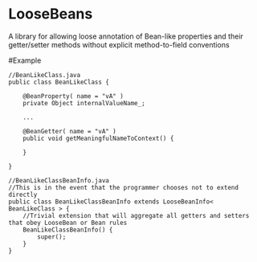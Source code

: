 # LooseBeans
A library for allowing loose annotation of Bean-like properties and their getter/setter methods without explicit method-to-field conventions

#Example

    //BeanLikeClass.java
    public class BeanLikeClass {

        @BeanProperty( name = "vA" )
        private Object internalValueName_;

        ...

        @BeanGetter( name = "vA" )
        public void getMeaningfulNameToContext() {

        }

    }

    //BeanLikeClassBeanInfo.java
    //This is in the event that the programmer chooses not to extend directly
    public class BeanLikeClassBeanInfo extends LooseBeanInfo< BeanLikeClass > {
        //Trivial extension that will aggregate all getters and setters that obey LooseBean or Bean rules
        BeanLikeClassBeanInfo() {
            super();
        }
    }